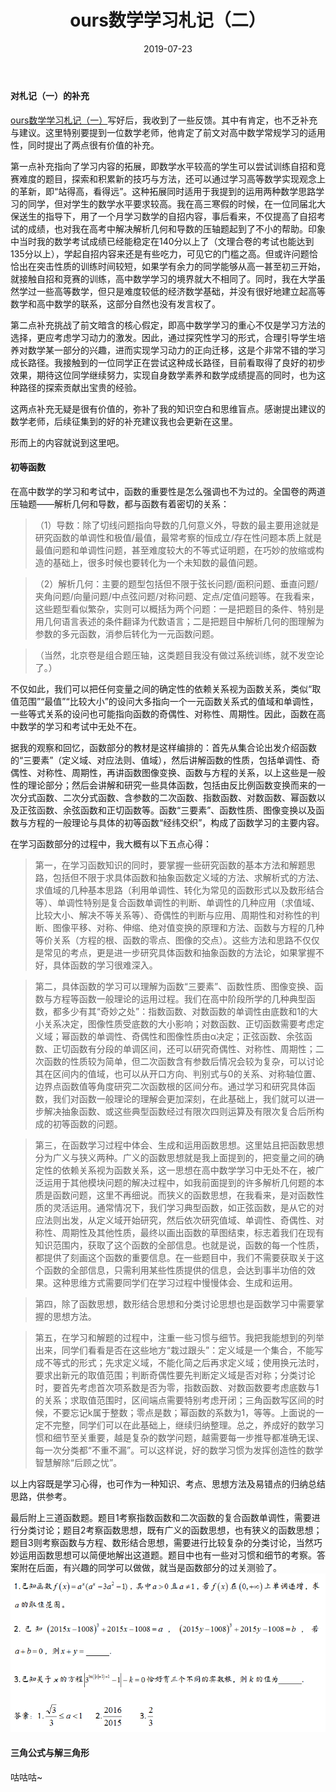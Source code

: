 ﻿---
title: ours数学学习札记（二）
date: 2019-07-23
tags:
---

#### 对札记（一）的补充

[ours数学学习札记（一）](https://ourspolitique.github.io/2019/07/20/mathematiques/)写好后，我收到了一些反馈。其中有肯定，也不乏补充与建议。这里特别要提到一位数学老师，他肯定了前文对高中数学常规学习的适用性，同时提出了两点很有价值的补充。
<!-- more -->

第一点补充指向了学习内容的拓展，即数学水平较高的学生可以尝试训练自招和竞赛难度的题目，探索和积累新的技巧与方法，还可以通过学习高等数学实现观念上的革新，即“站得高，看得远”。这种拓展同时适用于我提到的运用两种数学思路学习的同学，但对学生的数学水平要求较高。我在高三寒假的时候，在一位同届北大保送生的指导下，用了一个月学习数学的自招内容，事后看来，不仅提高了自招考试的成绩，也对我在高考中解决解析几何和导数的压轴题起到了不小的帮助。印象中当时我的数学考试成绩已经能稳定在140分以上了（文理合卷的考试也能达到135分以上），学起自招内容来还是有些吃力，可见它的门槛之高。但或许问题恰恰出在突击性质的训练时间较短，如果学有余力的同学能够从高一甚至初三开始，就接触自招和竞赛的训练，高中数学学习的境界就大不相同了。同时，我在大学虽然学过一些高等数学，但只是难度较低的经济数学基础，并没有很好地建立起高等数学和高中数学的联系，这部分自然也没有发言权了。

第二点补充挑战了前文暗含的核心假定，即高中数学学习的重心不仅是学习方法的选择，更应考虑学习动力的激发。因此，通过探究性学习的形式，合理引导学生培养对数学某一部分的兴趣，进而实现学习动力的正向迁移，这是个非常不错的学习成长路径。我接触到的一位同学正在尝试这种成长路径，目前看取得了良好的初步效果，期待这位同学继续努力，实现自身数学素养和数学成绩提高的同时，也为这种路径的探索贡献出宝贵的经验。

这两点补充无疑是很有价值的，弥补了我的知识空白和思维盲点。感谢提出建议的数学老师，后续征集到的好的补充建议我也会更新在这里。

形而上的内容就说到这里吧。

#### 初等函数

在高中数学的学习和考试中，函数的重要性是怎么强调也不为过的。全国卷的两道压轴题——解析几何和导数，都与函数有着密切的关系：

> （1）导数：除了切线问题指向导数的几何意义外，导数的最主要用途就是研究函数的单调性和极值/最值，最常考察的恒成立/存在性问题本质上就是最值问题和单调性问题，甚至难度较大的不等式证明题，在巧妙的放缩或构造的基础上，很多时候也要转化为一个未知数的最值问题。

> （2）解析几何：主要的题型包括但不限于弦长问题/面积问题、垂直问题/夹角问题/向量问题/中点弦问题/对称问题、定点/定值问题等。在我看来，这些题型看似繁杂，实则可以概括为两个问题：一是把题目的条件、特别是用几何语言表述的条件翻译为代数语言；二是把题目中解析几何的图理解为参数的多元函数，消参后转化为一元函数问题。

> （当然，北京卷是组合题压轴，这类题目我没有做过系统训练，就不发空论了。）

不仅如此，我们可以把任何变量之间的确定性的依赖关系视为函数关系，类似“取值范围”“最值”“比较大小”的设问大多指向一个一元函数关系式的值域和单调性，一些等式关系的设问也可能指向函数的奇偶性、对称性、周期性。因此，函数在高中数学的学习和考试中无处不在。

据我的观察和回忆，函数部分的教材是这样编排的：首先从集合论出发介绍函数的“三要素”（定义域、对应法则、值域），然后讲解函数的性质，包括单调性、奇偶性、对称性、周期性，再讲函数图像变换、函数与方程的关系，以上这些是一般性的理论部分；然后会讲解和研究一些具体函数，包括由反比例函数变换而来的一次分式函数、二次分式函数、含参数的二次函数、指数函数、对数函数、幂函数以及正弦函数、余弦函数和正切函数等。函数“三要素”、函数性质、图像变换以及函数与方程的一般理论与具体的初等函数“经纬交织”，构成了函数学习的主要内容。

在学习函数部分的过程中，我大概有以下五点心得：

> 第一，在学习函数知识的同时，要掌握一些研究函数的基本方法和解题思路，包括但不限于求具体函数和抽象函数定义域的方法、求解析式的方法、求值域的几种基本思路（利用单调性、转化为常见的函数形式以及数形结合等）、单调性特别是复合函数单调性的判断、单调性的几种应用（求值域、比较大小、解决不等关系等）、奇偶性的判断与应用、周期性和对称性的判断、图像平移、对称、伸缩、绝对值变换的原理和方法、函数与方程的几种等价关系（方程的根、函数的零点、图像的交点）。这些方法和思路不仅仅是常见的考点，更是进一步研究具体函数和抽象函数的方法论，如果掌握不好，具体函数的学习很难深入。

> 第二，具体函数的学习可以理解为函数“三要素”、函数性质、图像变换、函数与方程等函数一般理论的运用过程。我们在高中阶段所学的几种典型函数，都多少有其“奇妙之处”：指数函数、对数函数的单调性由底数和1的大小关系决定，图像性质受底数的大小影响；对数函数、正切函数需要考虑定义域；幂函数的单调性、奇偶性和图像性质由α决定；正弦函数、余弦函数、正切函数有分段的单调区间，还可以研究奇偶性、对称性、周期性；二次函数的性质较为简单，但二次函数含有参数后情况会较为复杂，可以讨论其在区间内的值域，也可以从开口方向、判别式与0的关系、对称轴位置、边界点函数值等角度研究二次函数根的区间分布。通过学习和研究具体函数，我们对函数一般理论的理解会更加深刻，在此基础上，我们就可以进一步解决抽象函数、或这些典型函数经过有限次四则运算及有限次复合后所构成的初等函数的问题。

> 第三，在函数学习过程中体会、生成和运用函数思想。这里姑且把函数思想分为广义与狭义两种。广义的函数思想就是我上面提到的，把变量之间的确定性的依赖关系视为函数关系，这一思想在高中数学学习中无处不在，被广泛运用于其他模块问题的解决过程中，如我前面提到的许多解析几何题的本质是函数问题，这里不再细说。而狭义的函数思想，在我看来，是对函数性质的灵活运用。通常情况下，我们学习典型函数，如正弦函数，是从它的对应法则出发，从定义域开始研究，然后依次研究值域、单调性、奇偶性、对称性、周期性及其他性质，最终以画出函数的草图结束，标志着我们在现有知识范围内，获取了这个函数的全部信息。也就是说，函数的每一个性质，都提供了刻画这个函数的重要信息。在一些题目中，我们不需要获取关于这个函数的全部信息，只需利用某些性质提供的信息，会达到事半功倍的效果。这种思维方式需要同学们在学习过程中慢慢体会、生成和运用。

> 第四，除了函数思想，数形结合思想和分类讨论思想也是函数学习中需要掌握的思想方法。

> 第五，在学习和解题的过程中，注重一些习惯与细节。我把我能想到的列举出来，同学们看看是否在这些地方“栽过跟头”：定义域是一个集合，不能写成不等式的形式；先求定义域，不能化简之后再求定义域；使用换元法时，要求出新元的取值范围；判断奇偶性要先判断定义域是否对称；分类讨论时，要首先考虑首次项系数是否为零，指数函数、对数函数要考虑底数与1的关系；求取值范围时，区间端点需要特别考虑开闭；三角函数写区间的时候，不要忘记k属于整数；零点是数；幂函数的系数为1，等等。上面说的一定不完整，同学们可以在此基础上，继续归纳整理。总之，养成好的数学习惯和细节至关重要，越是复杂的数学问题，越需要每一步推导都准确无误、每一次分类都“不重不漏”。可以这样说，好的数学习惯为发挥创造性的数学智慧解除“后顾之忧”。

以上内容既是学习心得，也可作为一种知识、考点、思想方法及易错点的归纳总结思路，供参考。

最后附上三道函数题。题目1考察指数函数和二次函数的复合函数单调性，需要进行分类讨论；题目2考察函数思想，既有广义的函数思想，也有狭义的函数思想；题目3则考察函数与方程、数形结合思想，需要进行比较复杂的分类讨论，当然巧妙运用函数思想可以简便地解出这道题。题目中也有一些对习惯和细节的考察。答案附在后面，有兴趣的同学可以做做，就当是函数部分的过关测验了。
![三道函数题](https://raw.githubusercontent.com/ourspolitique/ourspolitique.github.io/master/assets/images/20190725.png)

#### 三角公式与解三角形

咕咕咕~
